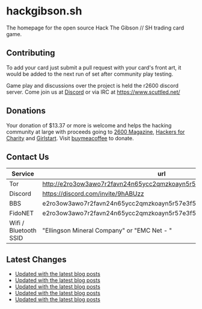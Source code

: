 # hackgibson.sh
The homepage for the open source Hack The Gibson // SH trading card game.


## Contributing

To add your card just submit a pull request with your card's front art, it would be added to the next run of set after community play testing.

Game play and discussions over the project is held the r2600 discord server. Come join us at [Discord](https://discord.com/invite/9hABUzz) or via IRC at https://www.scuttled.net/


## Donations

Your donation of $13.37 or more is welcome and helps the hacking community at large with proceeds going to [2600 Magazine](https://2600.com/), [Hackers for Charity](https://hackersforcharity.org) and [Girlstart](https://girlstart.org).  Visit [buymeacoffee](https://www.buymeacoffee.com/hackgibson.sh) to donate.


## Contact Us

Service | url
-|-
Tor | http://e2ro3ow3awo7r2favn24n65ycc2qmzkoayn5r57e3f56nvjwdcgg32ad.onion
Discord | https://discord.com/invite/9hABUzz
BBS | e2ro3ow3awo7r2favn24n65ycc2qmzkoayn5r57e3f56nvjwdcgg32ad.onion:23
FidoNET | e2ro3ow3awo7r2favn24n65ycc2qmzkoayn5r57e3f56nvjwdcgg32ad.onion:24554
Wifi / Bluetooth SSID | "Ellingson Mineral Company" or "EMC Net - <fidonet address>"

## Latest Changes
<!-- BLOG-POST-LIST:START -->
- [Updated with the latest blog posts](https://github.com/DFW2600/hackgibson.sh/commit/32a95ae3b8cfc74631c9142e3f293b1795fcbfc8)
- [Updated with the latest blog posts](https://github.com/DFW2600/hackgibson.sh/commit/bb8fd66dbede11c5a9fe4adfd83b1fdfbb27b566)
- [Updated with the latest blog posts](https://github.com/DFW2600/hackgibson.sh/commit/39f77eb11b68bfa16d141807f1b3777dedfe8a9b)
- [Updated with the latest blog posts](https://github.com/DFW2600/hackgibson.sh/commit/09b0f3a10d17561de24e642615388449cd4a2f8b)
- [Updated with the latest blog posts](https://github.com/DFW2600/hackgibson.sh/commit/834d5736c07dc88d42ab6182d7914dc1fe4a906a)
<!-- BLOG-POST-LIST:END -->
